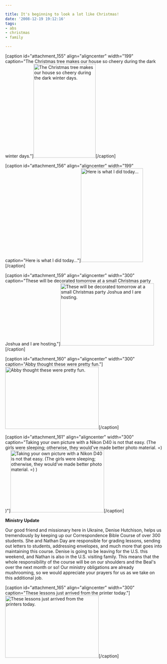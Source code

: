 ```yaml
---

title: It's beginning to look a lot like Christmas!
date: '2008-12-19 19:12:16'
tags:
- abs
- christmas
- family

---
```


[caption id="attachment_155" align="aligncenter" width="199" caption="The Christmas tree makes our house so cheery during the dark winter days."]<a href="https://s3.amazonaws.com/content.ofreport.com/2008/12/dsc_37551.jpg"><img class="size-medium wp-image-155" title="dsc_37551" src="https://s3.amazonaws.com/content.ofreport.com/2008/12/dsc_37551-199x300.jpg" alt="The Christmas tree makes our house so cheery during the dark winter days." width="199" height="300" /></a>[/caption]

[caption id="attachment_156" align="aligncenter" width="199" caption="Here is what I did today..."]<a href="https://s3.amazonaws.com/content.ofreport.com/2008/12/dsc_3759.jpg"><img class="size-medium wp-image-156" title="dsc_3759" src="https://s3.amazonaws.com/content.ofreport.com/2008/12/dsc_3759-199x300.jpg" alt="Here is what I did today..." width="199" height="300" /></a>[/caption]

[caption id="attachment_159" align="aligncenter" width="300" caption="These will be decorated tomorrow at a small Christmas party Joshua and I are hosting."]<a href="https://s3.amazonaws.com/content.ofreport.com/2008/12/dsc_3766.jpg"><img class="size-medium wp-image-159" title="dsc_3766" src="https://s3.amazonaws.com/content.ofreport.com/2008/12/dsc_3766-300x199.jpg" alt="These will be decorated tomorrow at a small Christmas party Joshua and I are hosting." width="300" height="199" /></a>[/caption]

<!--more-->

[caption id="attachment_160" align="aligncenter" width="300" caption="Abby thought these were pretty fun."]<a href="https://s3.amazonaws.com/content.ofreport.com/2008/12/dsc_3774.jpg"><img class="size-medium wp-image-160" title="dsc_3774" src="https://s3.amazonaws.com/content.ofreport.com/2008/12/dsc_3774-300x199.jpg" alt="Abby thought these were pretty fun." width="300" height="199" /></a>[/caption]

[caption id="attachment_161" align="aligncenter" width="300" caption="Taking your own picture with a Nikon D40 is not that easy. (The girls were sleeping; otherwise, they would&#39;ve made better photo material. =) )"]<a href="https://s3.amazonaws.com/content.ofreport.com/2008/12/dsc_3781.jpg"><img class="size-medium wp-image-161" title="dsc_3781" src="https://s3.amazonaws.com/content.ofreport.com/2008/12/dsc_3781-300x199.jpg" alt="Taking your own picture with a Nikon D40 is not that easy. (The girls were sleeping; otherwise, they would've made better photo material. =) )" width="300" height="199" /></a>[/caption]

<strong>Ministry Update</strong>

Our good friend and missionary here in Ukraine, Denise Hutchison, helps us tremendously by keeping up our Correspondence Bible Course of over 300 students. She and Nathan Day are responsible for grading lessons, sending out letters to students, addressing envelopes, and much more that goes into maintaining this course. Denise is going to be leaving for the U.S. this weekend, and Nathan is also in the U.S. visiting family. This means that the whole responsibility of the course will be on our shoulders and the Beal's over the next month or so! Our ministry obligations are already mushrooming, so we would appreciate your prayers for us as we take on this additional job.

[caption id="attachment_165" align="aligncenter" width="300" caption="These lessons just arrived from the printer today."]<a href="https://s3.amazonaws.com/content.ofreport.com/2008/12/dsc_3788.jpg"><img class="size-medium wp-image-165" title="dsc_3788" src="https://s3.amazonaws.com/content.ofreport.com/2008/12/dsc_3788-300x199.jpg" alt="These lessons just arrived from the printers today." width="300" height="199" /></a>[/caption]
